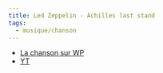 ```yaml
---
title: Led Zeppelin - Achilles last stand
tags:
  - musique/chanson
---
```


- [La chanson sur WP](https://fr.wikipedia.org/wiki/Achilles_Last_Stand)
- [YT](https://www.youtube.com/watch?v=1t4KLOm7pO0)